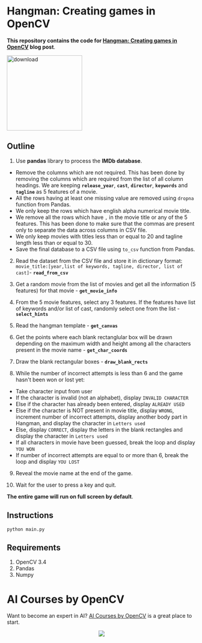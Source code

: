# Hangman: Creating games in OpenCV

**This repository contains the code for [Hangman: Creating games in OpenCV](https://learnopencv.com/hangman-creating-games-in-opencv/) blog post**.

[<img src="https://learnopencv.com/wp-content/uploads/2022/07/download-button-e1657285155454.png" alt="download" width="200">](https://www.dropbox.com/sh/q5xa2wiv8a93aps/AADZyd3Wf11qzDMSCT03yjnPa?dl=1)

## Outline
1. Use **pandas** library to process the **IMDb database**.
- Remove the columns which are not required. This has been done by removing the columns which are required from the list of all column headings. We are keeping **`release_year`**, **`cast`**, **`director`**, **`keywords`** and **`tagline`** as 5 features of a movie.
- All the rows having at least one missing value are removed using `dropna` function from Pandas.
- We only keep the rows which have english alpha numerical movie title.
- We remove all the rows which have `,` in the movie title or any of the 5 features. This has been done to make sure that the commas are present only to separate the data across columns in CSV file.
- We only keep movies with titles less than or equal to 20 and tagline length less than or equal to 30. 
- Save the final database to a CSV file using `to_csv` function from Pandas.

2. Read the dataset from the CSV file and store it in dictionary format: `movie_title:[year,list of keywords, tagline, director, list of cast]`- **`read_from_csv`**

3. Get a random movie from the list of movies and get all the information (5 features) for that movie - **`get_movie_info`**

4. From the 5 movie features, select any 3 features. If the features have list of keywords and/or list of cast, randomly select one from the list - **`select_hints`**

5. Read the hangman template - **`get_canvas`**

6. Get the points where each blank rectanglular box will be drawn depending on the maximum width and height among all the characters present in the movie name - **`get_char_coords`**

7. Draw the blank rectangular boxes - **`draw_blank_rects`**

8. While the number of incorrect attempts is less than 6 and the game hasn't been won or lost yet:
- Take character input from user
- If the character is invalid (not an alphabet), display `INVALID CHARACTER`
- Else if the character has already been entered, display `ALREADY USED`
- Else if the character is NOT present in movie title, display `WRONG`, increment number of incorrect attempts, display another body part in Hangman, and display the character in `Letters used`
- Else, display `CORRECT`, display the letters in the blank rectangles and display the character in `Letters used`
- If all characters in movie have been guessed, break the loop and display `YOU WON`
- If number of incorrect attempts are equal to or more than 6, break the loop and display `YOU LOST`

9. Reveal the movie name at the end of the game.

10. Wait for the user to press a key and quit.

**The entire game will run on full screen by default**.

## Instructions
`python main.py`

## Requirements
1. OpenCV 3.4
2. Pandas
3. Numpy



# AI Courses by OpenCV

Want to become an expert in AI? [AI Courses by OpenCV](https://opencv.org/courses/) is a great place to start. 

<a href="https://opencv.org/courses/">
<p align="center"> 
<img src="https://www.learnopencv.com/wp-content/uploads/2020/04/AI-Courses-By-OpenCV-Github.png">
</p>
</a>
